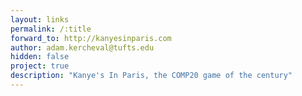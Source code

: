 ```yaml
---
layout: links
permalink: /:title
forward_to: http://kanyesinparis.com
author: adam.kercheval@tufts.edu
hidden: false
project: true
description: "Kanye's In Paris, the COMP20 game of the century"
---
```

